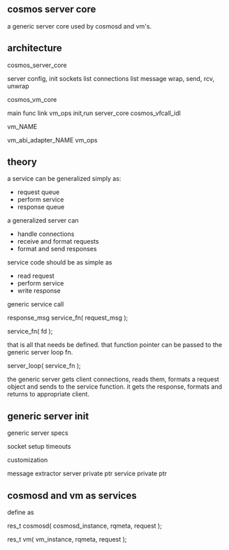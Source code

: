 



cosmos server core
------------------

a generic server core used by cosmosd and vm's.


architecture
------------

cosmos_server_core

   server config, init
   sockets list
   connections list
   message wrap, send, rcv, unwrap

cosmos_vm_core

   main func
   link vm_ops
   init,run server_core
   cosmos_vfcall_idl


vm_NAME

   vm_abi_adapter_NAME
   vm_ops
   
   


   



theory
------

a service can be generalized simply as:
  - request queue
  - perform service
  - response queue

a generalized server can
  - handle connections
  - receive and format requests
  - format and send responses

service code should be as simple as
  - read request
  - perform service
  - write response

generic service call

  response_msg service_fn( request_msg );


  service_fn( fd );


that is all that needs be defined. that function pointer can be passed to the generic server loop fn.

  server_loop( service_fn );


the generic server gets client connections, reads them, formats a request object and sends to the service function. it gets the response, formats and returns to appropriate client.



generic server init
-------------------

generic server specs

  socket setup
  timeouts


customization 

  message extractor
  server private ptr
  service private ptr


cosmosd and vm as services
--------------------------

define as

  res_t cosmosd( cosmosd_instance, rqmeta, request );

  res_t vm( vm_instance, rqmeta, request );

